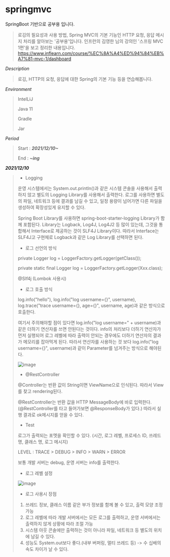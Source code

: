 # springmvc

SpringBoot 기반으로 공부용 입니다.
> 로깅의 필요성과 사용 방법, Spring MVC의 기본 기능인 HTTP 요청, 응답 메시지 처리를 알아보는 '공부용'입니다.
> 인프런의 김영한 님의 강의인 '스프링 MVC 1편'을 보고 정리한 내용입니다.
> https://www.inflearn.com/course/%EC%8A%A4%ED%94%84%EB%A7%81-mvc-1/dashboard

*Description*

> 로깅, HTTP의 요청, 응답에 대한 Spring의 기본 기능 등을 연습해봅니다.

*Environment*

> IntelLiJ
> 
> Java 11
> 
> Gradle
>
> Jar
>
*Period*

> Start : ***2021/12/10~***
> 
> End : ***~ing***

***2021/12/10***
> * Logging
>
> 운영 시스템에서는 System.out.println()과 같은 시스템 콘솔을 사용해서 출력하지 않고 별도의 Logging Library를 사용해서 출력한다. 로그를 사용하면 별도의 파일, 네트워크 등에 결과를 남길 수 있고, 일정 용량이 넘어가면 다른 파일을 생성하여 확장성있게 유지할 수 있다. 
> 
> Spring Boot Library를 사용하면 spring-boot-starter-logging Library가 함께 포함된다. Library는 Logback, Log4J, Log4J2 등 많이 있는데, 그것을 통합해서 Interface로 제공하는 것이 SLF4J Library이다. 따라서 Interface는 SLF4J고 구현체로 Logback과 같은 Log Library를 선택하면 된다.
> 
> * 로그 선언의 방식
>
> private Logger log = LoggerFactory.getLogger(getClass());
> 
> private static final Logger log = LoggerFactory.getLogger(Xxx.class);
> 
> @Slf4j (Lombok 사용시)
> 
> * 로그 호출 방식
> 
> log.info("hello"), log.info("log username={}", username), log.trace("trace username={}, age={}", username, age)과 같은 방식으로 호출한다.
> 
> 여기서 주의해야할 점이 있다면 log.info("log username=" + username)과 같은 더하기 연산자를 쓰면 안된다는 것이다. info의 처리보다 더하기 연산자가 먼저 실행되어 로그 레벨에 따라 출력이 안되는 경우에도 더하기 연산자의 결과가 메모리를 잡아먹게 된다. 따라서 연산자를 사용하는 것 보다 log.info("log username={}", username)과 같이 Parameter를 넘겨주는 방식으로 해야된다.
> 
> ![image](https://user-images.githubusercontent.com/69206748/145516760-aeb1d393-4a3e-4108-93de-34d2c023d627.png)
>
> * @RestController
> 
> @Controller는 반환 값이 String이면 ViewName으로 인식된다. 따라서 View를 찾고 rendering된다.
>
> @RestController는 반환 값을 HTTP MessageBody에 바로 입력한다. (@RestController를 타고 들어가보면 @ResponseBody가 있다.) 따라서 실행 결과로 ok메시지를 얻을 수 있다.
> 
> * Test
> 
> 로그가 출력되는 포멧을 확인할 수 있다. (시간, 로그 레벨, 프로세스 ID, 쓰레드 명, 클래스 명, 로그 메시지)
>
> LEVEL : TRACE > DEBUG > INFO > WARN > ERROR
> 
> 보통 개발 서버는 debug, 운영 서버는 info를 출력한다.
>
> * 로그 레벨 설정
>
>![image](https://user-images.githubusercontent.com/69206748/145517196-1a524247-d043-4fcf-a49e-7f51bf5388db.png)
>
> * 로그 사용시 장점
> 
> 1. 쓰레드 정보, 클래스 이름 같은 부가 정보를 함께 볼 수 있고, 출력 모양 조정 가능
> 2. 로그 레벨에 따라 개발 서버에서는 모든 로그를 출력하고, 운영 서버에서는 출력하지 않게 상황에 따라 조절 가능
> 3. 시스템 아웃 콘솔에만 출력하는 것이 아니라 파일, 네트워크 등 별도의 위치에 남길 수 있다.
> 4. 성능도 System.out보다 좋다.(내부 버퍼링, 멀티 쓰레드 등) -> 수 십배의 속도 차이가 날 수 있다.
> 
>
